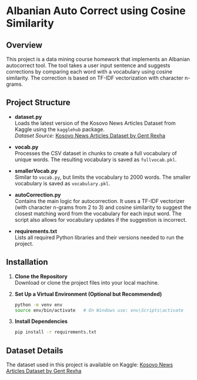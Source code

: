 # Albanian Auto Correct using Cosine Similarity

## Overview
This project is a data mining course homework that implements an Albanian autocorrect tool. The tool takes a user input sentence and suggests corrections by comparing each word with a vocabulary using cosine similarity. The correction is based on TF-IDF vectorization with character n-grams.

## Project Structure
- **dataset.py**  
  Loads the latest version of the Kosovo News Articles Dataset from Kaggle using the `kagglehub` package.  
  *Dataset Source:* [Kosovo News Articles Dataset by Gent Rexha](https://www.kaggle.com/datasets/gentrexha/kosovo-news-articles-dataset/data)

- **vocab.py**  
  Processes the CSV dataset in chunks to create a full vocabulary of unique words. The resulting vocabulary is saved as `fullvocab.pkl`.

- **smallerVocab.py**  
  Similar to `vocab.py`, but limits the vocabulary to 2000 words. The smaller vocabulary is saved as `vocabulary.pkl`.

- **autoCorrection.py**  
  Contains the main logic for autocorrection. It uses a TF-IDF vectorizer (with character n-grams from 2 to 3) and cosine similarity to suggest the closest matching word from the vocabulary for each input word. The script also allows for vocabulary updates if the suggestion is incorrect.

- **requirements.txt**  
  Lists all required Python libraries and their versions needed to run the project.

## Installation
1. **Clone the Repository**  
   Download or clone the project files into your local machine.

2. **Set Up a Virtual Environment (Optional but Recommended)**
   ```bash
   python -m venv env
   source env/bin/activate   # On Windows use: env\Scripts\activate

2. **Install Dependencies**
   ```bash
   pip install -r requirements.txt

## Dataset Details
The dataset used in this project is available on Kaggle:
[Kosovo News Articles Dataset by Gent Rexha](/https://www.kaggle.com/datasets/gentrexha/kosovo-news-articles-dataset/data)
